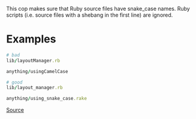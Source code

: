 
This cop makes sure that Ruby source files have snake_case
names. Ruby scripts (i.e. source files with a shebang in the
first line) are ignored.

# Examples

```ruby
# bad
lib/layoutManager.rb

anything/usingCamelCase

# good
lib/layout_manager.rb

anything/using_snake_case.rake
```

[Source](http://www.rubydoc.info/gems/rubocop/RuboCop/Cop/Naming/FileName)